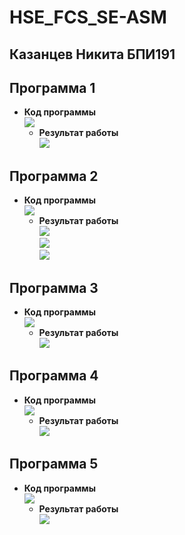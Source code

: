# HSE_FCS_SE-ASM

## Казанцев Никита БПИ191


## Программа 1
- **Код программы**</br>
  ![](./DZ/1/code.PNG)</br>
  - **Результат работы**</br>
  ![](./DZ/1/result.PNG)</br>
  
## Программа 2
- **Код программы**</br>
  ![](./DZ/2/code.PNG)</br>
   - **Результат работы**</br>
  ![](./DZ/2/result1.PNG)</br>
    ![](./DZ/2/result2.PNG)</br>
      ![](./DZ/2/result3.PNG)</br>
## Программа 3
- **Код программы**</br>
  ![](./DZ/3/code.PNG)</br>
     - **Результат работы**</br>
  ![](./DZ/2/result.PNG)</br>
  
## Программа 4
- **Код программы**</br>
  ![](./DZ/4/code.PNG)</br>
  - **Результат работы**</br>
  ![](./DZ/4/result.PNG)</br>
  
## Программа 5
- **Код программы**</br>
  ![](./DZ/5/code.PNG)</br>
    - **Результат работы**</br>
  ![](./DZ/5/result.PNG)</br>

